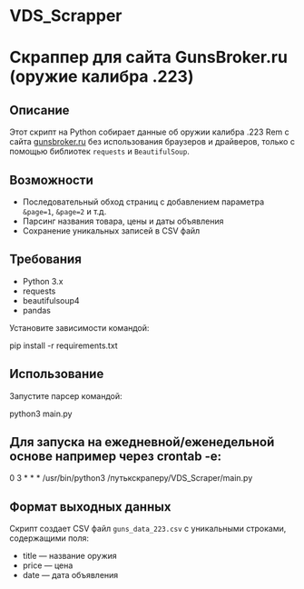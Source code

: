 # VDS_Scrapper
# Скраппер для сайта GunsBroker.ru (оружие калибра .223)

## Описание


Этот скрипт на Python собирает данные об оружии калибра .223 Rem с сайта [gunsbroker.ru](https://gunsbroker.ru) без использования браузеров и драйверов, только с помощью библиотек `requests` и `BeautifulSoup`.

## Возможности

- Последовательный обход страниц с добавлением параметра `&page=1`, `&page=2` и т.д.
- Парсинг названия товара, цены и даты объявления
- Сохранение уникальных записей в CSV файл

## Требования

- Python 3.x
- requests
- beautifulsoup4
- pandas

Установите зависимости командой:

pip install -r requirements.txt


## Использование

Запустите парсер командой:

python3 main.py

## Для запуска на ежедневной/еженедельной основе например через crontab -e:

0 3 * * * /usr/bin/python3 /путькскраперу/VDS_Scraper/main.py



## Формат выходных данных

Скрипт создает CSV файл `guns_data_223.csv` с уникальными строками, содержащими поля:

- title — название оружия
- price — цена
- date — дата объявления



